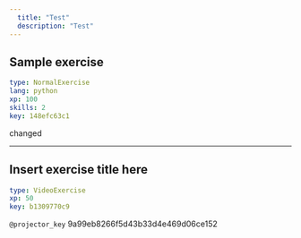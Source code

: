 ```yaml
---
  title: "Test"
  description: "Test"
---
```


## Sample exercise

```yaml
type: NormalExercise 
lang: python
xp: 100 
skills: 2
key: 148efc63c1   
```


changed


---

## Insert exercise title here

```yaml
type: VideoExercise 
xp: 50 
key: b1309770c9   
```

`@projector_key`
9a99eb8266f5d43b33d4e469d06ce152